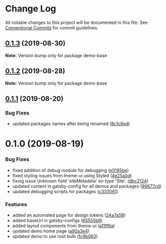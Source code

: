 # Change Log

All notable changes to this project will be documented in this file.
See [Conventional Commits](https://conventionalcommits.org) for commit guidelines.

## [0.1.3](https://github.com/sonapraneeth-a/gatsby-dev-themes/compare/demo-base@0.1.2...demo-base@0.1.3) (2019-08-30)

**Note:** Version bump only for package demo-base

## [0.1.2](https://github.com/sonapraneeth-a/gatsby-dev-themes/compare/demo-base@0.1.1...demo-base@0.1.2) (2019-08-28)

**Note:** Version bump only for package demo-base

## [0.1.1](https://github.com/sonapraneeth-a/gatsby-dev-themes/compare/demo-base@0.1.0...demo-base@0.1.1) (2019-08-20)

### Bug Fixes

- updated packages names after being renamed ([8c1c8ed](https://github.com/sonapraneeth-a/gatsby-dev-themes/commit/8c1c8ed))

# 0.1.0 (2019-08-19)

### Bug Fixes

- fixed addition of debug module for debugging ([e0185be](https://github.com/sonapraneeth-a/gatsby-dev-themes/commit/e0185be))
- fixed styling issues from theme-ui using Styled ([4e25a0d](https://github.com/sonapraneeth-a/gatsby-dev-themes/commit/4e25a0d))
- fixing issue Unknown field 'siteMetadata' on type 'Site'. ([dbc2124](https://github.com/sonapraneeth-a/gatsby-dev-themes/commit/dbc2124))
- updated content in gatsby-config for all demos and packages ([99677cd](https://github.com/sonapraneeth-a/gatsby-dev-themes/commit/99677cd))
- updated debugging scripts for packages ([c330061](https://github.com/sonapraneeth-a/gatsby-dev-themes/commit/c330061))

### Features

- added an automated page for design tokens ([24a7a58](https://github.com/sonapraneeth-a/gatsby-dev-themes/commit/24a7a58))
- added baseUrl in gatsby-configs ([65555b6](https://github.com/sonapraneeth-a/gatsby-dev-themes/commit/65555b6))
- added layout components from theme-ui ([a11ff6a](https://github.com/sonapraneeth-a/gatsby-dev-themes/commit/a11ff6a))
- updated demo home page ([a90a3e4](https://github.com/sonapraneeth-a/gatsby-dev-themes/commit/a90a3e4))
- updated demo to use root bulb ([fc9b063](https://github.com/sonapraneeth-a/gatsby-dev-themes/commit/fc9b063))
